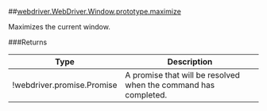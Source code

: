 ##[webdriver.WebDriver.Window.prototype.maximize](https://code.google.com/p/selenium/source/browse/javascript/webdriver/webdriver.js#1249)

Maximizes the current window.






###Returns

Type | Description
--- | ---
!webdriver.promise.Promise | A promise that will be resolved when the command has completed.

